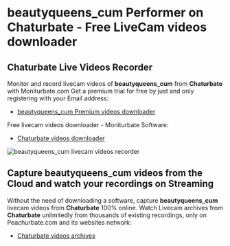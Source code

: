 # beautyqueens_cum Performer on Chaturbate - Free LiveCam videos downloader

## Chaturbate Live Videos Recorder

Monitor and record livecam videos of **beautyqueens_cum** from **Chaturbate** with Moniturbate.com
Get a premium trial for free by just and only registering with your Email address:
* [beautyqueens_cum Premium videos downloader](https://moniturbate.com/request-demo-licence-key.html)

Free livecam videos downloader - Moniturbate Software:
* [Chaturbate videos downloader](https://moniturbate.com/moniturbate-download-software.html)

![beautyqueens_cum livecam videos recorder](https://peachurnet.com/templates/moniturbate-software.png)


## Capture beautyqueens_cum videos from the Cloud and watch your recordings on Streaming

Without the need of downloading a software, capture **beautyqueens_cum** livecam videos from **Chaturbate** 100% online.
Watch Livecam archives from **Chaturbate** unlimitedly from thousands of existing recordings, only on Peachurbate.com and its websites network:
* [Chaturbate videos archives](https://peachurnet.com/)